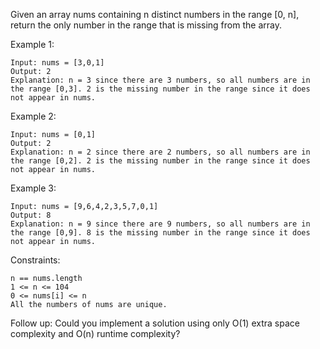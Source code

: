 Given an array nums containing n distinct numbers in the range [0, n], return the only number in the range that is missing from the array.<br>

Example 1:

    Input: nums = [3,0,1]
    Output: 2
    Explanation: n = 3 since there are 3 numbers, so all numbers are in the range [0,3]. 2 is the missing number in the range since it does not appear in nums.

Example 2:

    Input: nums = [0,1]
    Output: 2
    Explanation: n = 2 since there are 2 numbers, so all numbers are in the range [0,2]. 2 is the missing number in the range since it does not appear in nums.

Example 3:

    Input: nums = [9,6,4,2,3,5,7,0,1]
    Output: 8
    Explanation: n = 9 since there are 9 numbers, so all numbers are in the range [0,9]. 8 is the missing number in the range since it does not appear in nums.

Constraints:

    n == nums.length
    1 <= n <= 104
    0 <= nums[i] <= n
    All the numbers of nums are unique.

Follow up: Could you implement a solution using only O(1) extra space complexity and O(n) runtime complexity?
